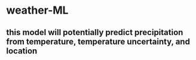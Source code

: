 # weather-ML

## this model will potentially predict precipitation from temperature, temperature uncertainty, and location
